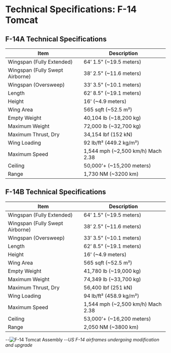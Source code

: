 # Technical Specifications: F-14 Tomcat

## F-14A Technical Specifications

| Item                   | Description                      |
| ---------------------- | -------------------------------- |
| Wingspan (Fully Extended) | 64’ 1.5" (~19.5 meters)        |
| Wingspan (Fully Swept Airborne) | 38’ 2.5" (~11.6 meters) |
| Wingspan (Oversweep)   | 33’ 3.5" (~10.1 meters)          |
| Length                 | 62’ 8.5" (~19.1 meters)          |
| Height                 | 16' (~4.9 meters)                |
| Wing Area              | 565 sqft (~52.5 m²)              |
| Empty Weight           | 40,104 lb (~18,200 kg)           |
| Maximum Weight         | 72,000 lb (~32,700 kg)           |
| Maximum Thrust, Dry    | 34,154 lbf (152 kN)              |
| Wing Loading           | 92 lb/ft² (449.2 kg/m²)          |
| Maximum Speed          | 1,544 mph (~2,500 km/h) Mach 2.38|
| Ceiling                | 50,000'+ (~15,200 meters)        |
| Range                  | 1,730 NM (~3200 km)              |

## F-14B Technical Specifications

| Item                   | Description                      |
| ---------------------- | -------------------------------- |
| Wingspan (Fully Extended) | 64’ 1.5" (~19.5 meters)        |
| Wingspan (Fully Swept Airborne) | 38’ 2.5" (~11.6 meters) |
| Wingspan (Oversweep)   | 33’ 3.5" (~10.1 meters)          |
| Length                 | 62’ 8.5" (~19.1 meters)          |
| Height                 | 16' (~4.9 meters)                |
| Wing Area              | 565 sqft (~52.5 m²)              |
| Empty Weight           | 41,780 lb (~19,000 kg)           |
| Maximum Weight         | 74,349 lb (~33,700 kg)           |
| Maximum Thrust, Dry    | 56,400 lbf (251 kN)              |
| Wing Loading           | 94 lb/ft² (458.9 kg/m²)          |
| Maximum Speed          | 1,544 mph (~2,500 km/h) Mach 2.38|
| Ceiling                | 53,000'+ (~16,200 meters)        |
| Range                  | 2,050 NM (~3800 km)              |

--![F-14 Tomcat Assembly](../img/f_14_assembly.jpg)
--*US F-14 airframes undergoing modification and upgrade*
